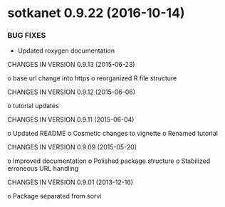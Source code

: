 sotkanet 0.9.22 (2016-10-14)
=========================

### BUG FIXES

  * Updated roxygen documentation 


CHANGES IN VERSION 0.9.13 (2015-06-23)

 o base url change into https
 o reorganized R file structure

CHANGES IN VERSION 0.9.12 (2015-06-06)

 o tutorial updates
 
CHANGES IN VERSION 0.9.11 (2015-06-04)

 o Updated README
 o Cosmetic changes to vignette
 o Renamed tutorial

CHANGES IN VERSION 0.9.09 (2015-05-20)

 o Improved documentation
 o Polished package structure
 o Stabilized erroneous URL handling
 
CHANGES IN VERSION 0.9.01 (2013-12-16)

 o Package separated from sorvi 
